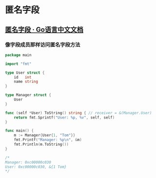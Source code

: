# 匿名字段

## [匿名字段 · Go语言中文文档](https://www.topgoer.com/%E6%96%B9%E6%B3%95/%E5%8C%BF%E5%90%8D%E5%AD%97%E6%AE%B5.html)

### 像字段成员那样访问匿名字段方法

```go
package main

import "fmt"

type User struct {
	id   int
	name string
}

type Manager struct {
	User
}

func (self *User) ToString() string { // receiver = &(Manager.User)
	return fmt.Sprintf("User: %p, %v", self, self)
}

func main() {
	m := Manager{User{1, "Tom"}}
	fmt.Printf("Manager: %p\n", &m)
	fmt.Println(m.ToString())
}

/*
Manager: 0xc00000c030
User: 0xc00000c030, &{1 Tom}
*/

```

